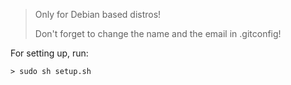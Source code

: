 > Only for Debian based distros!
>
> Don't forget to change the name and the email in .gitconfig!

For setting up, run:

```shell
> sudo sh setup.sh
```
